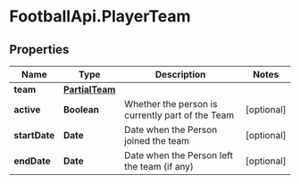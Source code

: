 # FootballApi.PlayerTeam

## Properties
Name | Type | Description | Notes
------------ | ------------- | ------------- | -------------
**team** | [**PartialTeam**](PartialTeam.md) |  | 
**active** | **Boolean** | Whether the person is currently part of the Team | [optional] 
**startDate** | **Date** | Date when the Person joined the team | [optional] 
**endDate** | **Date** | Date when the Person left the team (if any) | [optional] 
